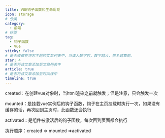 ```yaml
---
title: VUE钩子函数和生命周期
icon: storage
# 分类
category:
  - 前端
# 标签
tag:
  - 钩子函数
  - Vue
sticky: false
# 是否收藏在博客主题的文章列表中，当填入数字时，数字越大，排名越靠前。
star: 4
# 是否将该文章添加至文章列表中
article: true
# 是否将该文章添加至时间线中
timeline: true
---
```

created：在创建vue对象时，当html渲染之前就触发；但是注意，只会触发一次

mounted：是挂载vue实例后的钩子函数，钩子在主页挂载时执行一次，如果没有缓存的话，再次回到主页时，此函数还会执行

activated：是组件被激活后的钩子函数，每次回到页面都会执行

执行顺序：created  =>  mounted =>activated
